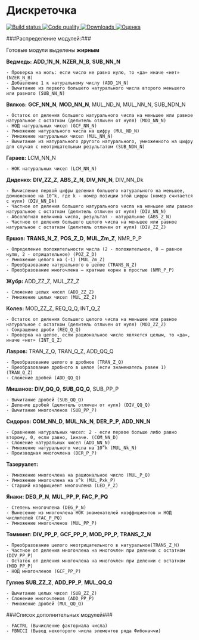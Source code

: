 # Дискреточка

[![Build status](https://img.shields.io/badge/build-failing-red.svg)
![Code quality](https://img.shields.io/badge/code_quality-shit-red.svg)
![Downloads](https://img.shields.io/badge/downloads-0-green.svg)
![Оценка](https://img.shields.io/badge/%D0%BE%D1%86%D0%B5%D0%BD%D0%BA%D0%B0-N/A-lightgrey.svg)](http://shields.io/)

###Распределение модулей:###

Готовые модули выделены **жирным**


  **Ведмедь:** **ADD_1N_N**, **NZER_N_B**, **SUB_NN_N**

    - Проверка на ноль: если число не равно нулю, то «да» иначе «нет» (NZER_N_B)
    - Добавление 1 к натуральному числу (ADD_1N_N)
    - Вычитание из первого большего натурального числа второго меньшего или равного (SUB_NN_N)

  **Вялков:** **GCF_NN_N**, **MOD_NN_N**, MUL_ND_N, MUL_NN_N, SUB_NDN_N

    - Остаток от деления большего натурального числа на меньшее или равное натуральное с остатком (делитель отличен от нуля) (MOD_NN_N)
    - НОД натуральных чисел (GCF_NN_N)
    - Умножение натурального числа на цифру (MUL_ND_N)
    - Умножение натуральных чисел (MUL_NN_N)
    - Вычитание из натурального другого натурального, умноженного на цифру для случая с неотрицательным результатом (SUB_NDN_N)

  **Гараев:** LCM_NN_N

    - НОК натуральных чисел (LCM_NN_N)

  **Диденко:** **DIV_ZZ_Z**, **ABS_Z_N**, **DIV_NN_N**, DIV_NN_Dk

    - Вычисление первой цифры деления большего натурального на меньшее, домноженное на 10^k, где k - номер позиции этой цифры (номер считается с нуля) (DIV_NN_Dk)
    - Частное от деления большего натурального числа на меньшее или равное натуральное с остатком (делитель отличен от нуля) (DIV_NN_N)
    - Абсолютная величина числа, результат - натуральное (ABS_Z_N)
    - Частное от деления большего целого числа на меньшее или равное натуральное с остатком (делитель отличен от нуля) (DIV_ZZ_Z)

  **Ершов:** **TRANS_N_Z**, **POS_Z_D**, **MUL_Zm_Z**, NMR_P_P

    - Определение положительности числа (2 - положительное, 0 — равное нулю, 2 - отрицательное) (POZ_Z_D)
    - Умножение целого на (-1) (MUL_Zm_Z)
    - Преобразование натурального в целое (TRANS_N_Z)
    - Преобразование многочлена — кратные корни в простые (NMR_P_P)

  **Жубр:** ADD_ZZ_Z, MUL_ZZ_Z

    - Сложение целых чисел (ADD_ZZ_Z)
    - Умножение целых чисел (MUL_ZZ_Z)


  **Колев:** MOD_ZZ_Z, REQ_Q_Q, INT_Q_Z

    - Остаток от деления большего целого числа на меньшее или равное натуральное с остатком (делитель отличен от нуля) (MOD_ZZ_Z)
    - Сокращение дроби (REQ_Q_Q)
    - Проверка на целое, если рациональное число является целым, то «да», иначе «нет» (INT_Q_Z)

  **Лавров:** TRAN_Z_Q, TRAN_Q_Z, ADD_QQ_Q

    - Преобразование целого в дробное (TRAN_Z_Q)
    - Преобразование дробного в целое (если знаменатель равен 1) (TRAN_Q_Z)
    - Сложение дробей (ADD_QQ_Q)

  **Мишанов:** **DIV_QQ_Q**, **SUB_QQ_Q**, SUB_PP_P

    - Вычитание дробей (SUB_QQ_Q)
    - Деление дробей (делитель отличен от нуля) (DIV_QQ_Q)
    - Вычитание многочленов (SUB_PP_P)

  **Сидоров:** **COM_NN_D**, **MUL_Nk_N**, **DER_P_P**, **ADD_NN_N**

    - Сравнение натуральных чисел: 2 - если первое больше либо равно второму, 0, если равно, 1иначе. (COM_NN_D)
    - Сложение натуральных чисел (ADD_NN_N)
    - Умножение натурального числа на 10^k (MUL_Nk_N)
    - Производная многочлена (DER_P_P)

  **Тазеруалет:**

    - Умножение многочлена на рациональное число (MUL_P_Q)
    - Умножение многочлена на x^k (MUL_Pxk_P)
    - Старший коэффициент многочлена (LED_P_Z)

  **Янаки:** **DEG_P_N**, **MUL_PP_P**, **FAC_P_PQ**

    - Степень многочлена (DEG_P_N)
    - Вынесение из многочлена НОК знаменателей коэффициентов и НОД числителей (FAC_P_PQ)
    - Умножение многочленов (MUL_PP_P)

  **Томминг:** **DIV_PP_P**, **GCF_PP_P**, **MOD_PP_P**, **TRANS_Z_N**

    - Преобразование целого неотрицательного в натуральное(TRANS_Z_N)
    - Частное от деления многочлена на многочлен при делении с остатком (DIV_PP_P)
    - Остаток от деления многочлена на многочлен при делении с остатком (MOD_PP_P)
    - НОД многочленов (GCF_PP_P)

  **Гуляев** **SUB_ZZ_Z**, **ADD_PP_P**, **MUL_QQ_Q**

    - Вычитание целых чисел (SUB_ZZ_Z)
    - Сложение многочленов (ADD_PP_P)
    - Умножение дробей (MUL_QQ_Q)


###Список дополнительных модулей###

    - FACTRL (Вычисление факториала числа)
    - FBNCCI (Вывод некоторого числа элементов ряда Фибоначчи)
